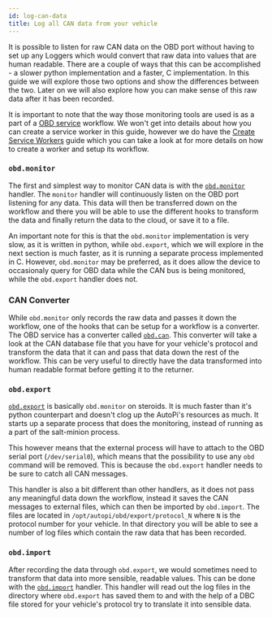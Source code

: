 ```yaml
---
id: log-can-data
title: Log all CAN data from your vehicle
---
```


It is possible to listen for raw CAN data on the OBD port without having to set up any Loggers
which would convert that raw data into values that are human readable. There are a couple of
ways that this can be accomplished - a slower python implementation and a faster, C implementation.
In this guide we will explore those two options and show the differences between the two. Later on
we will also explore how you can make sense of this raw data after it has been recorded.

It is important to note that the way those monitoring tools are used is as a part of a
[OBD service](../core/services/obd_manager.md) workflow. We won't get into details about how
you can create a service worker in this guide, however we do have the
[Create Service Workers](./create_service_workers.md) guide which you can take a look at
for more details on how to create a worker and setup its workflow.

### `obd.monitor`
The first and simplest way to monitor CAN data is with the
[`obd.monitor`](https://docs.autopi.io/core/services/core-services-obd-manager#monitor) handler.
The `monitor` handler will continuously listen on the OBD port listening for any data. This data
will then be transferred down on the workflow and there you will be able to use the different
hooks to transform the data and finally return the data to the cloud, or save it to a file.

An important note for this is that the `obd.monitor` implementation is very slow, as it is written
in python, while `obd.export`, which we will explore in the next section is much faster, as it is
running a separate process implemented in C. However, `obd.monitor` may be preferred, as it does
allow the device to occasionaly query for OBD data while the CAN bus is being monitored, while the
`obd.export` handler does not.

### CAN Converter
While `obd.monitor` only records the raw data and passes it down the workflow, one of the hooks
that can be setup for a workflow is a converter. The OBD service has a converter called
[`obd.can`](https://docs.autopi.io/core/services/core-services-obd-manager#can). This converter
will take a look at the CAN database file that you have for your vehicle's protocol and transform
the data that it can and pass that data down the rest of the workflow. This can be very useful
to directly have the data transformed into human readable format before getting it to the returner.

### `obd.export`
[`obd.export`](https://docs.autopi.io/core/services/core-services-obd-manager#export) is basically
`obd.monitor` on steroids. It is much faster than it's python counterpart and doesn't clog up the
AutoPi's resources as much. It starts up a separate process that does the monitoring, instead of running as a part of the salt-minion process.

This however means that the external process will have to attach to the OBD serial port
(`/dev/serial0`), which means that the possibility to use any `obd` command will be removed.
This is because the `obd.export` handler needs to be sure to catch all CAN messages.

This handler is also a bit different than other handlers, as it does not pass any meaningful
data down the workflow, instead it saves the CAN messages to external files, which can then be
imported by `obd.import`. The files are located in `/opt/autopi/obd/export/protocol_N` where `N` is
the protocol number for your vehicle. In that directory you will be able to see a number of log
files which contain the raw data that has been recorded.

### `obd.import`
After recording the data through `obd.export`, we would sometimes need to transform that data into
more sensible, readable values. This can be done with the
[`obd.import`](https://docs.autopi.io/core/services/core-services-obd-manager#import) handler.
This handler will read out the log files in the directory where `obd.export` has saved them to and
with the help of a DBC file stored for your vehicle's protocol try to translate it into
sensible data.